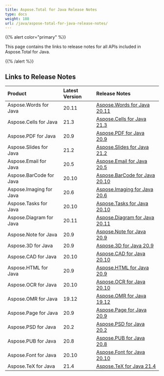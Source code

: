 ```yaml
---
title: Aspose.Total for Java Release Notes
type: docs
weight: 180
url: /java/aspose-total-for-java-release-notes/
---
```


{{% alert color="primary" %}}

This page contains the links to release notes for all APIs included in Aspose.Total for Java.

{{% /alert %}}

## **Links to Release Notes**

|**Product**|**Latest Version**|**Release Notes**|
| :- | :- | :- |
|Aspose.Words for Java|20.11|[Aspose.Words for Java 20.11](/words/java/aspose-words-for-java-20-11-release-notes)|
|Aspose.Cells for Java|21.3|[Aspose.Cells for Java 21.3](/cells/java/aspose-cells-for-java-21-3-release-notes)|
|Aspose.PDF for Java|20.9|[Aspose.PDF for Java 20.9](/pdf/java/aspose-pdf-for-java-20-9-release-notes)|
|Aspose.Slides for Java|21.2|[Aspose.Slides for Java 21.2](/slides/java/aspose-slides-for-java-21-2-release-notes)|
|Aspose.Email for Java|20.5|[Aspose.Email for Java 20.5](/email/java/aspose-email-for-java-20-5-release-notes)|
|Aspose.BarCode for Java|20.10|[Aspose.BarCode for Java 20.10](/barcode/java/aspose-barcode-for-java-20-10-release-notes)|
|Aspose.Imaging for Java|20.6|[Aspose.Imaging for Java 20.6](/imaging/java/aspose-imaging-for-java-20-6-release-notes)|
|Aspose.Tasks for Java|20.10|[Aspose.Tasks for Java 20.10](/tasks/java/aspose-tasks-for-java-20-10-release-notes)|
|Aspose.Diagram for Java|20.11|[Aspose.Diagram for Java 20.11](/diagram/java/aspose-diagram-for-java-20-11-release-notes)|
|Aspose.Note for Java|20.9|[Aspose.Note for Java 20.9](/note/java/aspose-note-for-java-20-9-release-notes/)|
|Aspose.3D for Java|20.9|[Aspose.3D for Java 20.9](/3d/java/aspose-3d-for-java-20-9-release-notes)|
|Aspose.CAD for Java|20.10|[Aspose.CAD for Java 20.10](/cad/java/aspose-cad-for-java-20-10-release-notes/)|
|Aspose.HTML for Java|20.9|[Aspose.HTML for Java 20.9](/html/java/aspose-html-for-java-20-9-release-notes)|
|Aspose.OCR for Java|20.10|[Aspose.OCR for Java 20.10](/ocr/java/aspose-ocr-for-java-20-10-release-notes/)|
|Aspose.OMR for Java|19.12|[Aspose.OMR for Java 19.12](/omr/java/aspose-omr-for-java-19-12-release-notes/)|
|Aspose.Page for Java|20.9|[Aspose.Page for Java 20.9](/page/java/aspose-page-for-java-20-9-release-notes)|
|Aspose.PSD for Java|20.2|[Aspose.PSD for Java 20.2](/psd/java/aspose-psd-for-java-20-2-release-notes)|
|Aspose.PUB for Java|20.8|[Aspose.PUB for Java 20.8](/pub/java/aspose-pub-for-java-20-8-release-notes)|
|Aspose.Font for Java|20.10|[Aspose.Font for Java 20.10](/font/java/aspose-font-for-java-20-10-release-notes)|
|Aspose.TeX for Java|21.4|[Aspose.TeX for Java 21.4](/tex/java/aspose-tex-for-java-21-4-release-notes/)|
